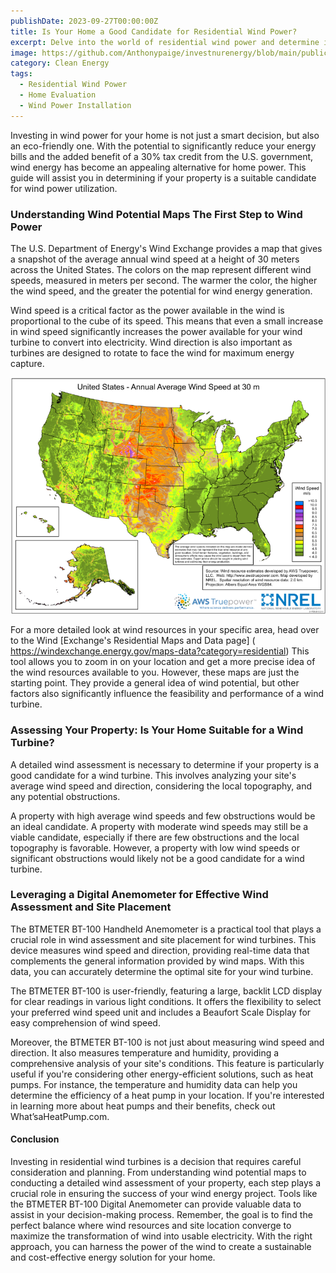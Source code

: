 ```yaml
---
publishDate: 2023-09-27T00:00:00Z
title: Is Your Home a Good Candidate for Residential Wind Power?
excerpt: Delve into the world of residential wind power and determine if your home is a suitable candidate. This guide provides insights into the prerequisites and evaluations necessary for a successful wind power installation.
image: https://github.com/Anthonypaige/investnurenergy/blob/main/public/images/cover-art/WND-2-cover-art.png?raw=true
category: Clean Energy
tags:
  - Residential Wind Power
  - Home Evaluation
  - Wind Power Installation
---
```


Investing in wind power for your home is not just a smart decision, but also an eco-friendly one. With the potential to significantly reduce your energy bills and the added benefit of a 30% tax credit from the U.S. government, wind energy has become an appealing alternative for home power. This guide will assist you in determining if your property is a suitable candidate for wind power utilization.

### **Understanding Wind Potential Maps The First Step to Wind Power**

The U.S. Department of Energy's Wind Exchange provides a map that gives a snapshot of the average annual wind speed at a height of 30 meters across the United States. The colors on the map represent different wind speeds, measured in meters per second. The warmer the color, the higher the wind speed, and the greater the potential for wind energy generation.

Wind speed is a critical factor as the power available in the wind is proportional to the cube of its speed. This means that even a small increase in wind speed significantly increases the power available for your wind turbine to convert into electricity. Wind direction is also important as turbines are designed to rotate to face the wind for maximum energy capture.

![Super wide](https://github.com/Anthonypaige/investnurenergy/blob/main/public/images/page-art/WND-map-page-art.png?raw=true)

For a more detailed look at wind resources in your specific area, head over to the Wind [Exchange's Residential Maps and Data page] ( https://windexchange.energy.gov/maps-data?category=residential) This tool allows you to zoom in on your location and get a more precise idea of the wind resources available to you. However, these maps are just the starting point. They provide a general idea of wind potential, but other factors also significantly influence the feasibility and performance of a wind turbine.

### **Assessing Your Property: Is Your Home Suitable for a Wind Turbine?**

A detailed wind assessment is necessary to determine if your property is a good candidate for a wind turbine. This involves analyzing your site's average wind speed and direction, considering the local topography, and any potential obstructions.

A property with high average wind speeds and few obstructions would be an ideal candidate. A property with moderate wind speeds may still be a viable candidate, especially if there are few obstructions and the local topography is favorable. However, a property with low wind speeds or significant obstructions would likely not be a good candidate for a wind turbine.

### **Leveraging a Digital Anemometer for Effective Wind Assessment and Site Placement**

The BTMETER BT-100 Handheld Anemometer is a practical tool that plays a crucial role in wind assessment and site placement for wind turbines. This device measures wind speed and direction, providing real-time data that complements the general information provided by wind maps. With this data, you can
accurately determine the optimal site for your wind turbine.

<Insert BTMETER BT-100 Amazon affiliate code>

The BTMETER BT-100 is user-friendly, featuring a large, backlit LCD display for clear readings in various light conditions. It offers the flexibility to select your preferred wind speed unit and includes a Beaufort Scale Display for easy comprehension of wind speed.

Moreover, the BTMETER BT-100 is not just about measuring wind speed and direction. It also measures temperature and humidity, providing a comprehensive analysis of your site's conditions. This feature is particularly useful if you're considering other energy-efficient solutions, such as heat pumps. For instance, the temperature and humidity data can help you determine the efficiency of a heat pump in your location. If you're interested in learning more about heat pumps and their benefits, check out What’saHeatPump.com.

#### **Conclusion**

Investing in residential wind turbines is a decision that requires careful consideration and planning. From understanding wind potential maps to conducting a detailed wind assessment of your property, each step plays a crucial role in ensuring the success of your wind energy project. Tools like the BTMETER BT-100 Digital Anemometer can provide valuable data to assist in your decision-making process. Remember, the goal is to find the perfect balance where wind resources and site location converge to maximize the transformation of wind into usable electricity. With the right approach, you can harness the power of the wind to create a sustainable and cost-effective energy solution for your home.
